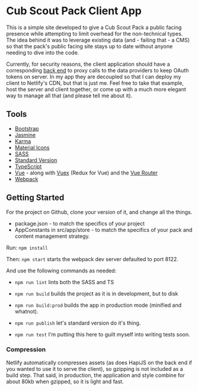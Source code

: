 # Cub Scout Pack Client App

This is a simple site developed to give a Cub Scout Pack a public facing presence while attempting to limit overhead
for the non-technical types. The idea behind it was to leverage existing data (and - failing that - a CMS) so that the 
pack's public facing site stays up to date without anyone needing to dive into the code.

Currently, for security reasons, the client application should have a corresponding 
[back end](https://github.com/robdesisto/cub-site-backend) to proxy calls to the data providers to keep OAuth tokens on 
server. In my app they are decoupled so that I can deploy my client to Netlify's CDN, but that is just me. Feel free to 
take that example, host the server and client together, or come up with a much more elegant way to manage all that (and 
please tell me about it).

## Tools

* [Bootstrap](https://getbootstrap.com/)
* [Jasmine](https://jasmine.github.io/)
* [Karma](https://karma-runner.github.io/2.0/index.html)
* [Material Icons](https://material.io/icons/)
* [SASS](http://sass-lang.com/)
* [Standard Version](https://github.com/conventional-changelog/standard-version)
* [TypeScript](https://www.typescriptlang.org/)
* [Vue](https://vuejs.org/) - along with [Vuex](https://vuex.vuejs.org/en/intro.html) (Redux for Vue) and the [Vue Router](https://router.vuejs.org/en/)
* [Webpack](https://webpack.js.org/)

## Getting Started

For the project on Github, clone your version of it, and change all the things.

* package.json - to match the specifics of your project
* AppConstants in src/app/store - to match the specifics of your pack and content management strategy.

Run: ````npm install````

Then:  ```npm start``` starts the webpack dev server defaulted to port 8122.

And use the following commands as needed:

* ```npm run lint``` lints both the SASS and TS

* ```npm run build``` builds the project as it is in development, but to disk

* ```npm run build:prod``` builds the app in production mode (minified and whatnot).

* ```npm run publish``` let's standard version do it's thing.

* ```npm run test``` I'm putting this here to guilt myself into writing tests soon.

### Compression

Netlify automatically compresses assets (as does HapiJS on the back end if you wanted to use it to serve the client),
so gzipping is not included as a build step. That said, in production, the application and style combine for about 80kb
when gzipped, so it is light and fast.
